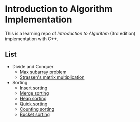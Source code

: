 # Introduction to Algorithm Implementation

This is a learning repo of _Introduction to Algorithm_ (3rd edition) implementation with C++.

## List 

- Divide and Conquer
	- [Max subarray problem](Divide-and-Conquer/max_subarray/README.md)
	- [Strassen's matrix multiplication](Divide-and-Conquer/matrix_multiply/README.md)
- Sorting
	- [Insert sorting](Sorting/Insert_Sorting/README.md)
	- [Merge sorting](Sorting/Merge_Sorting/README.md)
	- [Heap sorting](Sorting/Heap_Sorting/README.md)
	- [Quick sorting](Sorting/Quick_Sorting/README.md)
	- [Counting sorting](Sorting/Counting_Sorting/README.md)
	- [Bucket sorting](Sorting/Bucket_Sorting/README.md)